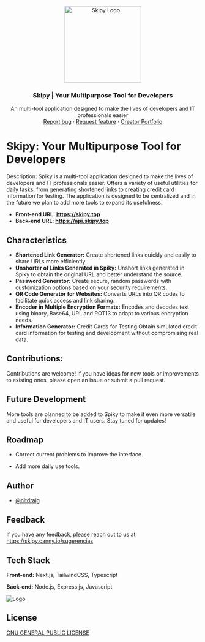 <p align="center">
  <a href="https://skipy.top/">
    <img src="https://res.cloudinary.com/draig/image/upload/v1705703103/Skipy/buyvv2raasztznogzg8g.png" alt="Skipy Logo" width="200" height="200">
  </a>
</p>
<h3 align="center">Skipy | Your Multipurpose Tool for Developers</h3>
<p align="center">
An multi-tool application designed to make the lives of developers and IT professionals easier
  <br>
  <a href="https://github.com/nitdraig/skipy/issues">Report bug</a>
  ·
  <a href="https://github.com/nitdraig/skipy/issues">Request feature</a>
  ·
  <a href="https://agustin.top/">Creator Portfolio</a>
</p>

# Skipy: Your Multipurpose Tool for Developers

Description: Spiky is a multi-tool application designed to make the lives of developers and IT professionals easier. Offers a variety of useful utilities for daily tasks,
from generating shortened links to creating credit card information for testing. The application is designed to be centralized and in the future we plan to add more tools to expand its usefulness.

- **Front-end URL: https://skipy.top**
- **Back-end URL: https://api.skipy.top**

## Characteristics

- **Shortened Link Generator:** Create shortened links quickly and easily to share URLs more efficiently.
- **Unshorter of Links Generated in Spiky:** Unshort links generated in Spiky to obtain the original URL and better understand the source.
- **Password Generator:** Create secure, random passwords with customization options based on your security requirements.
- **QR Code Generator for Websites:** Converts URLs into QR codes to facilitate quick access and link sharing.
- **Encoder in Multiple Encryption Formats:** Encodes and decodes text using binary, Base64, URL and ROT13 to adapt to various encryption needs.
- **Information Generator:** Credit Cards for Testing Obtain simulated credit card information for testing and development without compromising real data.

## Contributions:

Contributions are welcome! If you have ideas for new tools or improvements to existing ones, please
open an issue or submit a pull request.

## Future Development

More tools are planned to be added to Spiky to make it even more versatile and useful for developers and IT users. Stay tuned for updates!

## Roadmap

- Correct current problems to improve the interface.

- Add more daily use tools.

## Author

- [@nitdraig](https://www.github.com/nitdraig)

## Feedback

If you have any feedback, please reach out to us at https://skipy.canny.io/sugerencias

## Tech Stack

**Front-end:** Next.js, TailwindCSS, Typescript

**Back-end:** Node.js, Express.js, Javascript

![Logo](https://res.cloudinary.com/draig/image/upload/v1705703103/Skipy/buyvv2raasztznogzg8g.png)

## License

[GNU GENERAL PUBLIC LICENSE](https://github.com/nitdraig/skipy?tab=LICENSE-ov-file)
